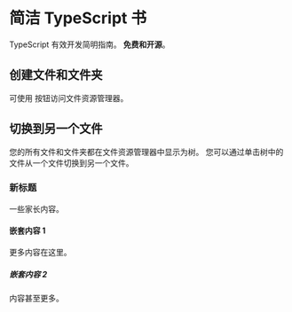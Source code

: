 # 简洁 TypeScript 书
TypeScript 有效开发简明指南。 **免费和开源**。
## 创建文件和文件夹
可使用 按钮访问文件资源管理器。
## 切换到另一个文件
您的所有文件和文件夹都在文件资源管理器中显示为树。 您可以通过单击树中的文件从一个文件切换到另一个文件。
### 新标题
一些家长内容。
#### 嵌套内容 1
更多内容在这里。
##### 嵌套内容 2
内容甚至更多。